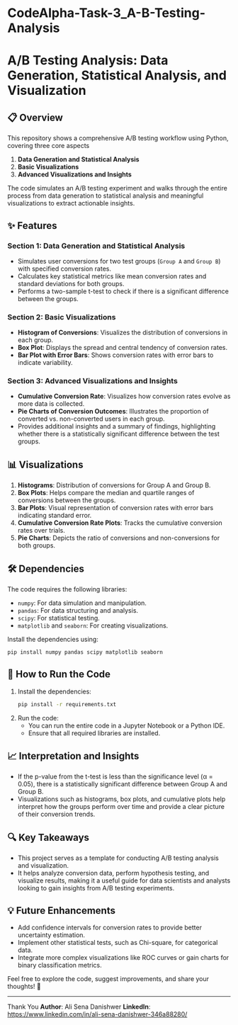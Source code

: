 # CodeAlpha-Task-3_A-B-Testing-Analysis
# A/B Testing Analysis: Data Generation, Statistical Analysis, and Visualization

## 📋 Overview

This repository shows a comprehensive A/B testing workflow using Python, covering three core aspects

1. **Data Generation and Statistical Analysis**
2. **Basic Visualizations**
3. **Advanced Visualizations and Insights**

The code simulates an A/B testing experiment and walks through the entire process from data generation to statistical analysis and meaningful visualizations to extract actionable insights.

## ✨ Features

### Section 1: Data Generation and Statistical Analysis
- Simulates user conversions for two test groups (`Group A` and `Group B`) with specified conversion rates.
- Calculates key statistical metrics like mean conversion rates and standard deviations for both groups.
- Performs a two-sample t-test to check if there is a significant difference between the groups.

### Section 2: Basic Visualizations
- **Histogram of Conversions**: Visualizes the distribution of conversions in each group.
- **Box Plot**: Displays the spread and central tendency of conversion rates.
- **Bar Plot with Error Bars**: Shows conversion rates with error bars to indicate variability.

### Section 3: Advanced Visualizations and Insights
- **Cumulative Conversion Rate**: Visualizes how conversion rates evolve as more data is collected.
- **Pie Charts of Conversion Outcomes**: Illustrates the proportion of converted vs. non-converted users in each group.
- Provides additional insights and a summary of findings, highlighting whether there is a statistically significant difference between the test groups.

## 📊 Visualizations

1. **Histograms**: Distribution of conversions for Group A and Group B.
2. **Box Plots**: Helps compare the median and quartile ranges of conversions between the groups.
3. **Bar Plots**: Visual representation of conversion rates with error bars indicating standard error.
4. **Cumulative Conversion Rate Plots**: Tracks the cumulative conversion rates over trials.
5. **Pie Charts**: Depicts the ratio of conversions and non-conversions for both groups.

## 🛠️ Dependencies

The code requires the following libraries:

- `numpy`: For data simulation and manipulation.
- `pandas`: For data structuring and analysis.
- `scipy`: For statistical testing.
- `matplotlib` and `seaborn`: For creating visualizations.

Install the dependencies using:

```bash
pip install numpy pandas scipy matplotlib seaborn
```

## 🚀 How to Run the Code

1. Install the dependencies:
   ```bash
   pip install -r requirements.txt
   ```
3. Run the code:
   - You can run the entire code in a Jupyter Notebook or a Python IDE.
   - Ensure that all required libraries are installed.

## 📈 Interpretation and Insights

- If the p-value from the t-test is less than the significance level (α = 0.05), there is a statistically significant difference between Group A and Group B.
- Visualizations such as histograms, box plots, and cumulative plots help interpret how the groups perform over time and provide a clear picture of their conversion trends.

## 🔍 Key Takeaways

- This project serves as a template for conducting A/B testing analysis and visualization.
- It helps analyze conversion data, perform hypothesis testing, and visualize results, making it a useful guide for data scientists and analysts looking to gain insights from A/B testing experiments.

## 💡 Future Enhancements

- Add confidence intervals for conversion rates to provide better uncertainty estimation.
- Implement other statistical tests, such as Chi-square, for categorical data.
- Integrate more complex visualizations like ROC curves or gain charts for binary classification metrics.

Feel free to explore the code, suggest improvements, and share your thoughts! 🎉

---
Thank You
**Author**: Ali Sena Danishwer
**LinkedIn**: https://www.linkedin.com/in/ali-sena-danishwer-346a88280/

